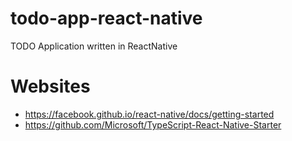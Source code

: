 # todo-app-react-native
TODO Application written in ReactNative

# Websites
 - https://facebook.github.io/react-native/docs/getting-started
 - https://github.com/Microsoft/TypeScript-React-Native-Starter
